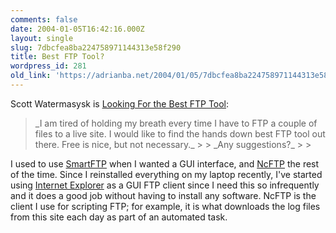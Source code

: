 ```yaml
---
comments: false
date: 2004-01-05T16:42:16.000Z
layout: single
slug: 7dbcfea8ba224758971144313e58f290
title: Best FTP Tool?
wordpress_id: 281
old_link: 'https://adrianba.net/2004/01/05/7dbcfea8ba224758971144313e58f290/'
---
```

Scott Watermasysk is
[
Looking For the Best FTP Tool](http://scottwater.com/blog/archive/2003/12/23/FTPSuggestions.aspx):

<blockquote>_I am tired of holding my breath every time I have to FTP a
couple of files to a live site. I would like to find the hands down
best FTP tool out there. Free is nice, but not necessary._
> 
> _Any suggestions?_
> 
> </blockquote>

I used to use [SmartFTP](http://www.smartftp.com/)
when I wanted a GUI interface, and
[NcFTP](http://www.ncftpd.com/ncftp/) the rest of the
time. Since I reinstalled everything on my laptop recently, I've
started using [
Internet Explorer](http://support.microsoft.com/?kbid=309816) as a GUI FTP client since I need this so
infrequently and it does a good job without having to install any
software. NcFTP is the client I use for scripting FTP; for example,
it is what downloads the log files from this site each day as part
of an automated task.
